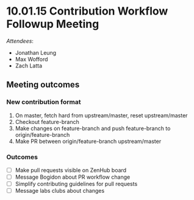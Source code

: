# 10.01.15 Contribution Workflow Followup Meeting

_Attendees_:

- Jonathan Leung
- Max Wofford
- Zach Latta

## Meeting outcomes

### New contribution format

  1. On master, fetch hard from upstream/master, reset upstream/master
  2. Checkout feature-branch
  3. Make changes on feature-branch and push feature-branch to origin/feature-branch
  4. Make PR between origin/feature-branch upstream/master

### Outcomes

  - [ ] Make pull requests visible on ZenHub board
  - [ ] Message Bogidon about PR workflow change
  - [ ] Simplify contributing guidelines for pull requests
  - [ ] Message labs clubs about changes
